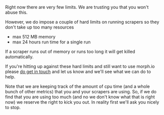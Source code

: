Right now there are very few limits. We are trusting you that you won't abuse
this.

However, we do impose a couple of hard limits on running scrapers so they don't
take up too many resources

* max 512 MB memory
* max 24 hours run time for a single run

If a scraper runs out of memory or runs too long it will get killed
automatically.

If you're hitting up against these hard limits and still want to use morph.io
please [do get in touch](mailto:contact@oaf.org.au) and let us know and we'll
see what we can do to help.

Note that we are keeping track of the amount of cpu time (and a whole bunch of
other metrics) that you and your scrapers are using. So, if we do find that you
are using too much (and no we don't know what that is right now) we reserve the
right to kick you out. In reality first we'll ask you nicely to stop.
